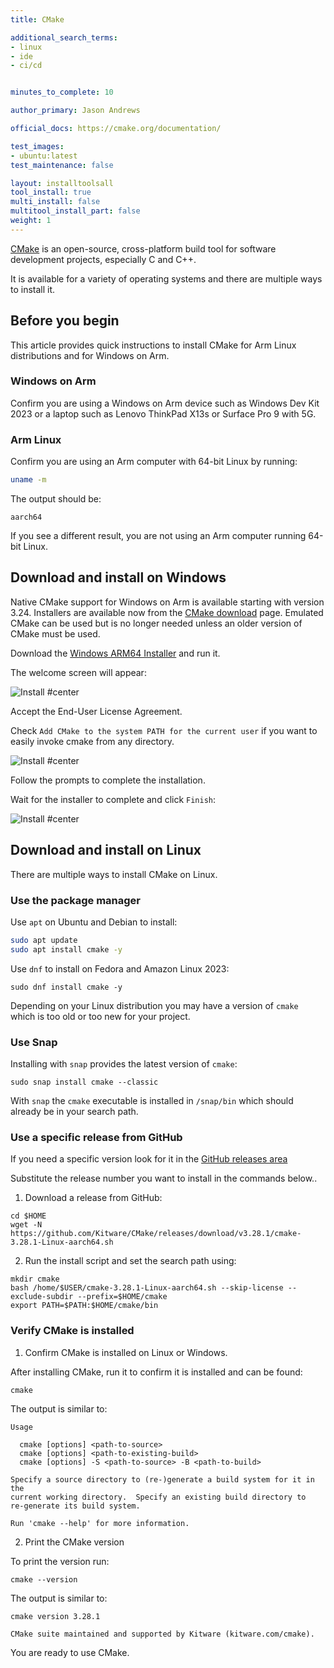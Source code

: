 ```yaml
---
title: CMake

additional_search_terms:
- linux
- ide
- ci/cd


minutes_to_complete: 10

author_primary: Jason Andrews

official_docs: https://cmake.org/documentation/

test_images:
- ubuntu:latest
test_maintenance: false

layout: installtoolsall
tool_install: true
multi_install: false
multitool_install_part: false
weight: 1
---
```


[CMake](https://cmake.org/) is an open-source, cross-platform build tool for software development projects, especially C and C++. 

It is available for a variety of operating systems and there are multiple ways to install it. 

## Before you begin

This article provides quick instructions to install CMake for Arm Linux distributions and for Windows on Arm.

### Windows on Arm

Confirm you are using a Windows on Arm device such as Windows Dev Kit 2023 or a laptop such as Lenovo ThinkPad X13s or Surface Pro 9 with 5G.

### Arm Linux

Confirm you are using an Arm computer with 64-bit Linux by running:

```bash { target="ubuntu:latest" }
uname -m
```

The output should be:

```output
aarch64
```

If you see a different result, you are not using an Arm computer running 64-bit Linux.

## Download and install on Windows

Native CMake support for Windows on Arm is available starting with version 3.24. Installers are available now from the [CMake download](https://cmake.org/download/) page. Emulated CMake can be used but is no longer needed unless an older version of CMake must be used.

Download the [Windows ARM64 Installer](https://github.com/Kitware/CMake/releases/download/v3.28.1/cmake-3.28.1-windows-arm64.msi) and run it. 

The welcome screen will appear:

![Install #center](/install-guides/_images/cmake-welcome.png)

Accept the End-User License Agreement. 

Check `Add CMake to the system PATH for the current user` if you want to easily invoke cmake from any directory.

![Install #center](/install-guides/_images/cmake-path.png)

Follow the prompts to complete the installation. 

Wait for the installer to complete and click `Finish`:

![Install #center](/install-guides/_images/cmake-finish.png)

## Download and install on Linux

There are multiple ways to install CMake on Linux. 

### Use the package manager

Use `apt` on Ubuntu and Debian to install:

```bash { target="ubuntu:latest" }
sudo apt update
sudo apt install cmake -y
```

Use `dnf` to install on Fedora and Amazon Linux 2023:

```console
sudo dnf install cmake -y
```

Depending on your Linux distribution you may have a version of `cmake` which is too old or too new for your project. 

### Use Snap

Installing with `snap` provides the latest version of `cmake`:

```console
sudo snap install cmake --classic
```

With `snap` the `cmake` executable is installed in `/snap/bin` which should already be in your search path.

### Use a specific release from GitHub

If you need a specific version look for it in the [GitHub releases area](https://github.com/Kitware/CMake/releases)

Substitute the release number you want to install in the commands below.. 

1. Download a release from GitHub:

```console
cd $HOME
wget -N https://github.com/Kitware/CMake/releases/download/v3.28.1/cmake-3.28.1-Linux-aarch64.sh
```

2. Run the install script and set the search path using:

```console
mkdir cmake
bash /home/$USER/cmake-3.28.1-Linux-aarch64.sh --skip-license --exclude-subdir --prefix=$HOME/cmake
export PATH=$PATH:$HOME/cmake/bin
```

### Verify CMake is installed

1. Confirm CMake is installed on Linux or Windows. 

After installing CMake, run it to confirm it is installed and can be found: 

```cmd
cmake
```

The output is similar to:

```output
Usage

  cmake [options] <path-to-source>
  cmake [options] <path-to-existing-build>
  cmake [options] -S <path-to-source> -B <path-to-build>

Specify a source directory to (re-)generate a build system for it in the
current working directory.  Specify an existing build directory to
re-generate its build system.

Run 'cmake --help' for more information.
```

2. Print the CMake version

To print the version run:

```console
cmake --version
```

The output is similar to:

```output
cmake version 3.28.1

CMake suite maintained and supported by Kitware (kitware.com/cmake).
```

You are ready to use CMake.
